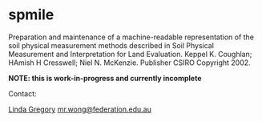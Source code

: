 # spmile

Preparation and maintenance of a machine-readable representation of the soil physical measurement methods described in Soil Physical Measurement and Interpretation for Land Evaluation. Keppel K. Coughlan; HAmish H Cresswell; Niel N. McKenzie. Publisher CSIRO Copyright 2002. 


**NOTE: this is work-in-progress and currently incomplete**

Contact: 

[Linda Gregory](https://orcid.org/0000-0002-0693-1899)
mr.wong@federation.edu.au 
